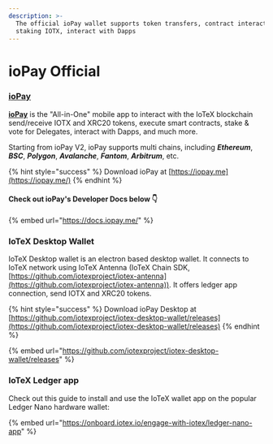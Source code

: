 ```yaml
---
description: >-
  The official ioPay wallet supports token transfers, contract interactions,
  staking IOTX, interact with Dapps
---
```


# ioPay Official

### [**i**oPay](https://docs.iopay.me/)&#x20;

[**ioPay**](https://docs.iopay.me/) is the "All-in-One" mobile app to interact with the IoTeX blockchain send/receive IOTX and XRC20 tokens, execute smart contracts, stake & vote for Delegates, interact with Dapps, and much more.

Starting from ioPay V2, ioPay supports multi chains, including _**Ethereum**_, _**BSC**_, _**Polygon**_, _**Avalanche**_, _**Fantom**_, _**Arbitrum**_, etc.&#x20;

{% hint style="success" %}
Download ioPay at [https://iopay.me](https://iopay.me/)
{% endhint %}

#### Check out ioPay's Developer Docs below 👇

{% embed url="https://docs.iopay.me/" %}

### IoTeX Desktop Wallet

IoTeX Desktop wallet is an electron based desktop wallet. It connects to IoTeX network using IoTeX Antenna (IoTeX Chain SDK, [https://github.com/iotexproject/iotex-antenna](https://github.com/iotexproject/iotex-antenna)). It offers ledger app connection, send IOTX and XRC20 tokens.

{% hint style="success" %}
Download ioPay Desktop at [https://github.com/iotexproject/iotex-desktop-wallet/releases](https://github.com/iotexproject/iotex-desktop-wallet/releases)
{% endhint %}

{% embed url="https://github.com/iotexproject/iotex-desktop-wallet/releases" %}

### IoTeX Ledger app

Check out this guide to install and use the IoTeX wallet app on the popular Ledger Nano hardware wallet:

{% embed url="https://onboard.iotex.io/engage-with-iotex/ledger-nano-app" %}


